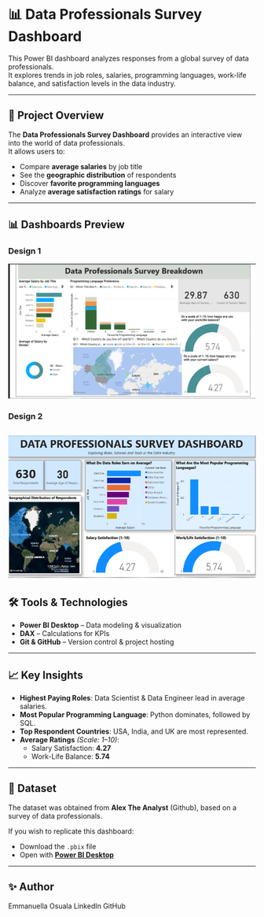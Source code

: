# 📊 Data Professionals Survey Dashboard

This Power BI dashboard analyzes responses from a global survey of data professionals.  
It explores trends in job roles, salaries, programming languages, work-life balance, and satisfaction levels in the data industry.

---

## 📌 Project Overview
The **Data Professionals Survey Dashboard** provides an interactive view into the world of data professionals.  
It allows users to:
- Compare **average salaries** by job title
- See the **geographic distribution** of respondents
- Discover **favorite programming languages**
- Analyze **average satisfaction ratings** for salary 
---

## 📊 Dashboards Preview

### Design 1
![Dashboard Design 1](assets/dashboard_design1.png)

### Design 2
![Dashboard Design 2](assets/dashboard_design2.png)
---

## 🛠 Tools & Technologies
- **Power BI Desktop** – Data modeling & visualization
- **DAX** – Calculations for KPIs
- **Git & GitHub** – Version control & project hosting

---

## 📈 Key Insights
- **Highest Paying Roles**: Data Scientist & Data Engineer lead in average salaries.
- **Most Popular Programming Language**: Python dominates, followed by SQL.
- **Top Respondent Countries**: USA, India, and UK are most represented.
- **Average Ratings** *(Scale: 1–10)*:
  - Salary Satisfaction: **4.27**
  - Work-Life Balance: **5.74**
  

---

## 📂 Dataset
The dataset was obtained from  **Alex The Analyst** (Github), based on a survey of data professionals.

If you wish to replicate this dashboard:
- Download the `.pbix` file
- Open with **[Power BI Desktop](https://powerbi.microsoft.com/desktop/)**

---

## ✨ Author
Emmanuella Osuala
    LinkedIn
     GitHub
